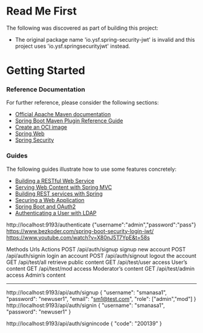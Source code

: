 # Read Me First
The following was discovered as part of building this project:

* The original package name 'io.ysf.spring-security-jwt' is invalid and this project uses 'io.ysf.springsecurityjwt' instead.

# Getting Started

### Reference Documentation
For further reference, please consider the following sections:

* [Official Apache Maven documentation](https://maven.apache.org/guides/index.html)
* [Spring Boot Maven Plugin Reference Guide](https://docs.spring.io/spring-boot/docs/2.6.7/maven-plugin/reference/html/)
* [Create an OCI image](https://docs.spring.io/spring-boot/docs/2.6.7/maven-plugin/reference/html/#build-image)
* [Spring Web](https://docs.spring.io/spring-boot/docs/2.6.7/reference/htmlsingle/#boot-features-developing-web-applications)
* [Spring Security](https://docs.spring.io/spring-boot/docs/2.6.7/reference/htmlsingle/#boot-features-security)

### Guides
The following guides illustrate how to use some features concretely:

* [Building a RESTful Web Service](https://spring.io/guides/gs/rest-service/)
* [Serving Web Content with Spring MVC](https://spring.io/guides/gs/serving-web-content/)
* [Building REST services with Spring](https://spring.io/guides/tutorials/bookmarks/)
* [Securing a Web Application](https://spring.io/guides/gs/securing-web/)
* [Spring Boot and OAuth2](https://spring.io/guides/tutorials/spring-boot-oauth2/)
* [Authenticating a User with LDAP](https://spring.io/guides/gs/authenticating-ldap/)



http://localhost:9193/authenticate
{"username":"admin","password":"pass"}
https://www.bezkoder.com/spring-boot-security-login-jwt/
https://www.youtube.com/watch?v=X80nJ5T7YpE&t=58s

Methods	Urls	Actions
POST	/api/auth/signup	signup new account
POST	/api/auth/signin	login an account
POST	/api/auth/signout	logout the account
GET	/api/test/all	retrieve public content
GET	/api/test/user	access User’s content
GET	/api/test/mod	access Moderator’s content
GET	/api/test/admin	access Admin’s content


---
http://localhost:9193/api/auth/signup
{
    "username": "smanasa1",
    "password": "newuser1",
    "email": "sm1@test.com",
    "role": ["admin","mod"]
}
http://localhost:9193/api/auth/signin
{
    "username": "smanasa1",
    "password": "newuser1"
}


http://localhost:9193/api/auth/signincode
{
    "code": "200139"
}
